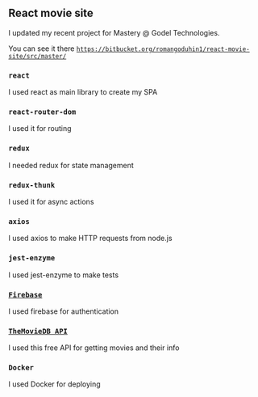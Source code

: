 ## React movie site

I updated my recent project for Mastery @ Godel Technologies. 

You can see it there [`https://bitbucket.org/romangoduhin1/react-movie-site/src/master/`](https://bitbucket.org/romangoduhin1/react-movie-site/src/master/)

### `react`

I used react as main library to create my SPA

### `react-router-dom`

I used it for routing

### `redux` 

I needed redux for state management

### `redux-thunk`

I used it for async actions

### `axios`

I used axios to make HTTP requests from node.js 

### `jest-enzyme`

I used jest-enzyme to make tests 

### [`Firebase`](https://console.firebase.google.com/u/0/project/react-movie-site/overview)

I used firebase for authentication

### [`TheMovieDB API`](https://developers.themoviedb.org/3/getting-started/introduction)

I used this free API for getting movies and their info

### `Docker`

I used Docker for deploying
